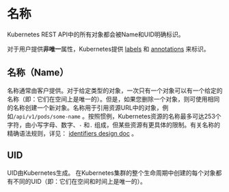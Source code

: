 # 名称

Kubernetes REST API中的所有对象都会被Name和UID明确标识。

对于用户提供**非唯一**属性，Kubernetes提供 [labels](https://kubernetes.io/docs/user-guide/labels) 和 [annotations](https://kubernetes.io/docs/concepts/overview/working-with-objects/annotations/) 来标识。



## 名称（Name）

名称通常由客户提供。对于给定类型的对象，一次只有一个对象可以有一个给定的名称（即：它们在空间上是唯一的）。但是，如果您删除一个对象，则可使用相同的名称创建一个新对象。名称用于引用资源URL中的对象，例如`/api/v1/pods/some-name` 。按照惯例，Kubernetes资源的名称最多可达253个字符，由小写字母、数字、`-` 和`.` 组成，但某些资源有更具体的限制。有关名称的精确语法规则，详见： [identifiers design doc](https://git.k8s.io/community/contributors/design-proposals/architecture/identifiers.md) 。



## UID

UID由Kubernetes生成。 在Kubernetes集群的整个生命周期中创建的每个对象都有不同的UID（即：它们在空间和时间上是唯一的）。